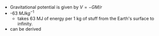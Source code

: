 
+ Gravitational potential is given by $V = -GM/r$
+ -63 $MJkg^{-1}$
	+ takes 63 MJ of energy per 1 kg of stuff from the Earth's surface to infinity.
+ can be derived